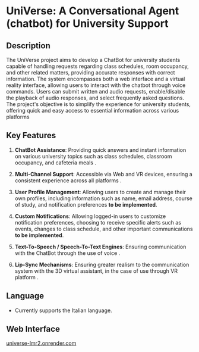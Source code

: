 # UniVerse: A Conversational Agent (chatbot) for University Support

## Description

The UniVerse project aims to develop a ChatBot for university students capable of handling requests regarding class schedules, room occupancy, and other related matters, providing accurate responses with correct information. The system encompasses both a web interface and a virtual reality interface, allowing users to interact with the chatbot through voice commands. Users can submit written and audio requests, enable/disable the playback of audio responses, and select frequently asked questions. The project's objective is to simplify the experience for university students, offering quick and easy access to essential information across various platforms

## Key Features

1. **ChatBot Assistance**: Providing quick answers and instant information on various university topics such as class schedules, classroom occupancy, and cafeteria meals .

2. **Multi-Channel Support**: Accessible via Web and VR devices, ensuring a consistent experience across all platforms .

3. **User Profile Management**: Allowing users to create and manage their own profiles, including information such as name, email address, course of study, and notification preferences **to be implemented**.

4. **Custom Notifications**: Allowing logged-in users to customize notification preferences, choosing to receive specific alerts such as events, changes to class schedule, and other important communications **to be implemented**.

5. **Text-To-Speech / Speech-To-Text Engines**: Ensuring communication with the ChatBot through the use of voice .

6. **Lip-Sync Mechanisms**: Ensuring greater realism to the communication system with the 3D virtual assistant, in the case of use through VR platform .

## Language
- Currently supports the Italian language.

## Web Interface
[universe-lmr2.onrender.com](https://universe-lmr2.onrender.com/)
